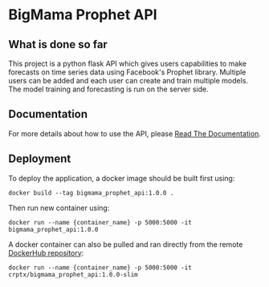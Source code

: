 # BigMama Prophet API

## What is done so far

This project is a python flask API which gives users capabilities to make forecasts on time series data using Facebook's Prophet library.
Multiple users can be added and each user can create and train multiple models.
The model training and forecasting is run on the server side.

## Documentation

For more details about how to use the API, please [Read The Documentation](https://app.swaggerhub.com/apis-docs/crptx/BigMama_Prophet_API/1.0.0).

## Deployment

To deploy the application, a docker image should be built first using:
```
docker build --tag bigmama_prophet_api:1.0.0 .
```
Then run new container using:
```
docker run --name {container_name} -p 5000:5000 -it bigmama_prophet_api:1.0.0
```


A docker container can also be pulled and ran directly from the remote [DockerHub repository](https://hub.docker.com/r/crptx/bigmama_prophet_api):
```
docker run --name {container_name} -p 5000:5000 -it crptx/bigmama_prophet_api:1.0.0-slim
```